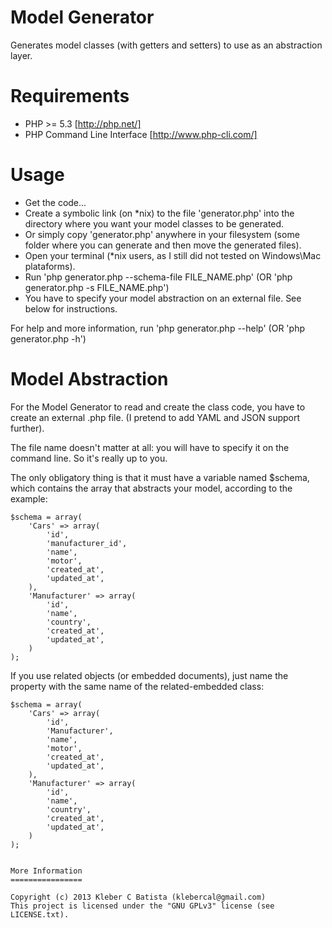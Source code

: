 Model Generator
================

Generates model classes (with getters and setters) to use as an abstraction layer.

Requirements
============

* PHP >= 5.3 [http://php.net/]
* PHP Command Line Interface [http://www.php-cli.com/]


Usage
=====

* Get the code...
* Create a symbolic link (on *nix) to the file 'generator.php' into the directory where you want your model classes to be generated.
* Or simply copy 'generator.php' anywhere in your filesystem (some folder where you can generate and then move the generated files).
* Open your terminal (*nix users, as I still did not tested on Windows\Mac plataforms). 
* Run 'php generator.php --schema-file FILE\_NAME.php' (OR 'php generator.php -s FILE_NAME.php')
* You have to specify your model abstraction on an external file. See below for instructions.

For help and more information, run 'php generator.php --help' (OR 'php generator.php -h')


Model Abstraction
=================

For the Model Generator to read and create the class code, you have to create an external .php file.
(I pretend to add YAML and JSON support further).

The file name doesn't matter at all: you will have to specify it on the command line. So it's really up to you.

The only obligatory thing is that it must have a variable named $schema, which contains the array that abstracts your model, according to the example:

```
$schema = array(
    'Cars' => array(
        'id',
        'manufacturer_id',
        'name',
        'motor',
        'created_at',
        'updated_at',
    ),
    'Manufacturer' => array(
        'id',
        'name',
        'country',
        'created_at',
        'updated_at',
    )
);
```
If you use related objects (or embedded documents), just name the property with the same name of the related-embedded class:

```
$schema = array(
    'Cars' => array(
        'id',
        'Manufacturer',
        'name',
        'motor',
        'created_at',
        'updated_at',
    ),
    'Manufacturer' => array(
        'id',
        'name',
        'country',
        'created_at',
        'updated_at',
    )
);


More Information
================

Copyright (c) 2013 Kleber C Batista (klebercal@gmail.com)                             
This project is licensed under the "GNU GPLv3" license (see LICENSE.txt).
